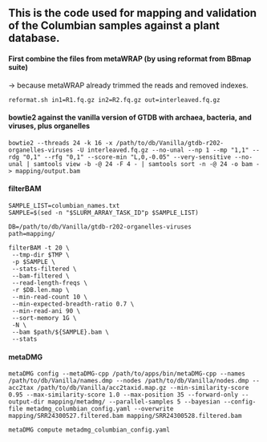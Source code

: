 ## This is the code used for mapping and validation of the Columbian samples against a plant database.
#### First combine the files from metaWRAP (by using reformat from BBmap suite) 
-> because metaWRAP already trimmed the reads and removed indexes.
```
reformat.sh in1=R1.fq.gz in2=R2.fq.gz out=interleaved.fq.gz
```

#### bowtie2 against the vanilla version of GTDB with archaea, bacteria, and viruses, plus organelles
```
bowtie2 --threads 24 -k 16 -x /path/to/db/Vanilla/gtdb-r202-organelles-viruses -U interleaved.fq.gz --no-unal --np 1 --mp "1,1" --rdg "0,1" --rfg "0,1" --score-min "L,0,-0.05" --very-sensitive --no-unal | samtools view -b -@ 24 -F 4 - | samtools sort -n -@ 24 -o bam - > mapping/output.bam
```

#### filterBAM
```
SAMPLE_LIST=columbian_names.txt
SAMPLE=$(sed -n "$SLURM_ARRAY_TASK_ID"p $SAMPLE_LIST)

DB=/path/to/db/Vanilla/gtdb-r202-organelles-viruses
path=mapping/

filterBAM -t 20 \
 --tmp-dir $TMP \
 -p $SAMPLE \
 --stats-filtered \
 --bam-filtered \
 --read-length-freqs \
 -r $DB.len.map \
 --min-read-count 10 \
 --min-expected-breadth-ratio 0.7 \
 --min-read-ani 90 \
 --sort-memory 1G \
 -N \
 --bam $path/${SAMPLE}.bam \
 --stats
```

#### metaDMG
```
metaDMG config --metaDMG-cpp /path/to/apps/bin/metaDMG-cpp --names /path/to/db/Vanilla/names.dmp --nodes /path/to/db/Vanilla/nodes.dmp --acc2tax /path/to/db/Vanilla/acc2taxid.map.gz --min-similarity-score 0.95 --max-similarity-score 1.0 --max-position 35 --forward-only --output-dir mapping/metadmg/ --parallel-samples 5 --bayesian --config-file metadmg_columbian_config.yaml --overwrite mapping/SRR24300527.filtered.bam mapping/SRR24300528.filtered.bam

metaDMG compute metadmg_columbian_config.yaml
```
